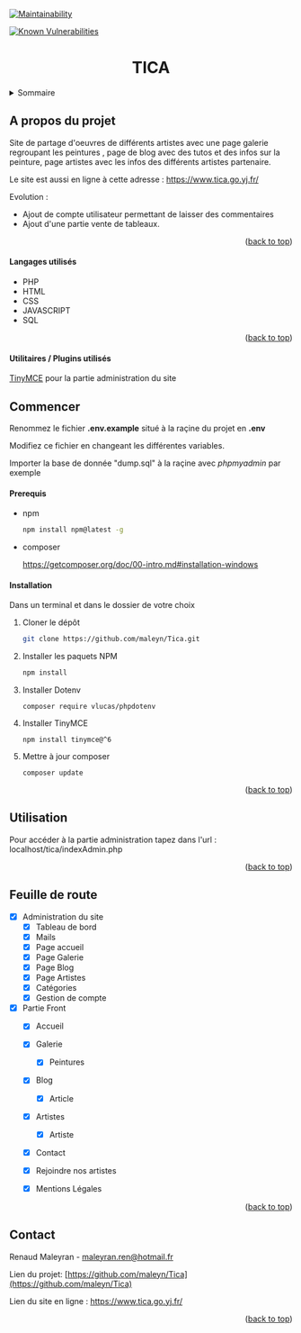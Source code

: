 <div id="top"></div>

[![Maintainability](https://api.codeclimate.com/v1/badges/5801c40dbc2f93e6b1b8/maintainability)](https://codeclimate.com/github/maleyn/Tica/maintainability)

[![Known Vulnerabilities](https://snyk.io/test/github/maleyn/Tica/badge.svg)](https://snyk.io/test/github/maleyn/Tica)



<h1 align="center">TICA</h1>


<details>
  <summary>Sommaire</summary>
  <ol>
    <li>
      <a href="#A propos du projet">A propos du projet</a>
      <ul>
        <li><a href="#Langages utilisés">langages utilisés</a></li>
      </ul>
    </li>
    <li>
      <a href="#commencer">Commencer</a>
      <ul>
        <li><a href="#prerequis">Prérequis</a></li>
        <li><a href="#installation">Installation</a></li>
      </ul>
    </li>
    <li><a href="#usage">Utilisation</a></li>
    <li><a href="#roadmap">Feuille de route</a></li>
    <li><a href="#contact">Contact</a></li>
  </ol>
</details>





## A propos du projet



Site de partage d'oeuvres de différents artistes avec une page galerie regroupant les peintures , page de blog avec des tutos et des infos sur la peinture, page artistes avec les infos des différents artistes partenaire.

Le site est aussi en ligne à cette adresse : https://www.tica.go.yj.fr/

Evolution :

- Ajout de compte utilisateur permettant de laisser des commentaires
- Ajout d'une partie vente de tableaux.

<p align="right">(<a href="#top">back to top</a>)</p>



#### Langages utilisés

* PHP
* HTML
* CSS
* JAVASCRIPT
* SQL

<p align="right">(<a href="#top">back to top</a>)</p>

#### Utilitaires / Plugins utilisés

[TinyMCE](https://www.tiny.cloud/) pour la partie administration du site

## Commencer

Renommez le fichier **.env.example** situé à la raçine du projet en **.env**   

Modifiez ce fichier en changeant les différentes variables.

Importer la base de donnée "dump.sql" à la raçine avec *phpmyadmin* par exemple



#### Prerequis

* npm
  
  ```sh
  npm install npm@latest -g
  ```

- composer

  https://getcomposer.org/doc/00-intro.md#installation-windows

  

#### Installation

Dans un terminal et dans le dossier de votre choix

1. Cloner le dépôt
   ```sh
   git clone https://github.com/maleyn/Tica.git
   ```

2. Installer les paquets NPM
   ```sh
   npm install
   ```

3. Installer Dotenv

   ```shell
   composer require vlucas/phpdotenv
   ```

4. Installer TinyMCE

   ```shell
   npm install tinymce@^6
   ```

   

5. Mettre à jour composer

   ```shell
   composer update
   ```


<p align="right">(<a href="#top">back to top</a>)</p>



## Utilisation

Pour accéder à la partie administration tapez dans l'url : localhost/tica/indexAdmin.php

<p align="right">(<a href="#top">back to top</a>)</p>



## Feuille de route

- [x] Administration du site
    - [x] Tableau de bord
    - [x] Mails
    - [x] Page accueil
    - [x] Page Galerie
    - [x] Page Blog
    - [x] Page Artistes
    - [x] Catégories
    - [x] Gestion de compte
    
- [x] Partie Front
    - [x] Accueil
    
    - [x] Galerie
        - [x] Peintures
    
    - [x] Blog
      
      - [x] Article
      
    - [x] Artistes
    
        - [x] Artiste
    
    - [x] Contact
    
    - [x] Rejoindre nos artistes
    
    - [x] Mentions Légales
    
        


<p align="right">(<a href="#top">back to top</a>)</p>


## Contact

Renaud Maleyran - maleyran.ren@hotmail.fr

Lien du projet: [https://github.com/maleyn/Tica](https://github.com/maleyn/Tica)

Lien du site en ligne : https://www.tica.go.yj.fr/

<p align="right">(<a href="#top">back to top</a>)</p>



